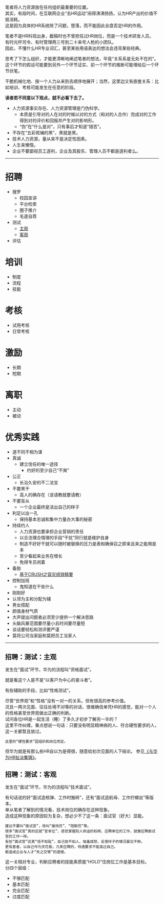 笔者将人力资源放在任何组织最重要的位置。  
其实，有段时间，在互联网企业“去HR运动”闹得沸沸扬扬，认为HR产出的价值不抵消耗。  
这是因为具体的HR系统除了问题，堕落，而不能因此全盘否定HR的作用。

笔者不是HR科班出身，截稿时也不曾担任过HR岗位，而是一个技术研发人员。  
有时光杆司令、有时管理两三号到二十来号人枪的小团队。  
因此，不懂什么HR专业词汇，甚至某些用语表达的想法会违背某些经典。

思考了下怎么组织，才能更清晰地阐述笔者的想法，毕竟“关系系是无处不在的”。  
这个环节的假设可能要到另外一个环节证实、前一个环节的推断可能埋给后一个环节伏笔。

干脆机械化地、按一个人力从来到去顺序地展开；当然，这里边又有嵌套关系：比如培训、考核可能发生在任意的阶段。

**读者若不同意以下观点，就不必看下去了。**

- 人力资源事实存在、人力资源管理是门伪科学。
  - 本质是引导对的人在对的时候以对的方式（和对的人合作）完成对的工作得到对的评价和回报并产生对的影响形。
  - “伪”在“什么是对”，只有事后才知道“错否”。
- 不存在“五彩斑斓的黑”，黑就是黑。
- 技术人力资源，量从来不是决定性因素。
- 人生来懒惰。
- 企业不要鄙视员工逐利，企业及其股东、管理人员不都是逐利者么。

---

# 招聘 #
- 搜罗
  - 校园宣讲
  - 平台检索
  - 圈子推介
  - 毛遂自荐
- 测试
  - [主观](#test-subjective)
  - [客观](#test-objective)
- 评估
# 培训 #
- 制度
- 流程
- 技能
# 考核 #
- 试用考核
- 日常考核
# 激励 #
- 长期
- 短期
# 离职 #
- 主动
- 被动
# 优秀实践 #
- 道不同不相为谋
- 真诚
  - 建立信任的唯一途径
    - 约好的至少自己“不爽”
- 公正
  - 长治久安的不二法宝
- 不要黑干
  - 高人的确存在（该请教就要请教）
- 不要盲从
  - 一个企业最终是活出自己的样子
- 利足以出一孔
  - 保持基本忠诚和集中力量办大事的秘密
- 持续约人
  - 人力资源也要承担企业营销的责任
  - 以合法理合情理的手段“干扰”同行就是维护自身
  - 制造不好好干就可以随时被替换的压力是表和确保召之即来且来之能用是本
  - 至少看起来业务在增长
  - 免得专员闲着
- 备胎
  - [基于CRUSH之容灾绩效精要](./基于CRUSH之容灾绩效精要.md)
- 控制加班
  - 鬼知道在干些什么
- 刚刚好
- 认领为主和分配为辅
- 男女搭配
- 颜值身材气质
- 大声提出问题者必须至少提供一个解决思路
- 头脑风暴范围要尽量小且时间要尽量短
- 谈话要轻松和测评要严谨
- 莫将公司当家庭和莫把员工当家人

---

## <a id="test-subjective">招聘：测试：主观</a> ##
发生在“面试”环节，华为的流程叫“资格面试”。

就是看这个人是不是“以客户为中心的奋斗者”。

有些辅助的手段，比如“性格测试”。

尽管“世界观”和“性格”没有一对一的关系，但有很高的参考价值。  
况且一两次见面、往往处境不对等的对话，很难确信单凭HR的感觉，能对一个人的性格甚至世界观做出正确的判断。  
试问各位HR是一起生活（睡）了多久才初步了解另一半的？  
这里不作纠缠，重点想说一句话：只要没有明显精神病的人、符合硬性要求的人，这一关都暂且放过。

    这里的“硬性要求”因组织和岗位而定。

但华为就是有那么些HR自以为是得很，随意给初次见面的人下结论。
参见[《与华为HR扯淡集锦》](./与华为HR扯淡集锦.md "Fuck with HRs of Huawei")。

## <a id="test-objective">招聘：测试：客观</a> ##
发生在“面试”环节，华为的流程叫“技术面试”。

有句话说的好“面试造核弹、工作时搬砖”，还有“面试造航母、工作拧螺丝”等版本。  
单从笔者了解到的情况看，技术岗位的确存在这种现象。  
造成这种现象的原因较为复杂，想必少不了这一条：面试官（好大）显能。

    建议不要叫“面试官”，改叫“接待员”、“陪聊员”等。
    很多“面试官”真的还就“官本位”，感觉掌握别人命运的权柄，应聘单位的工作，就像应聘面试官的工作一样。
    有些“面试官”还真“恬不知耻”，自己技不如人、恼羞成怒、反使绊子的情况屡见不鲜。
    更有甚者，以自己作为天花板，凡来应聘的，待遇要求不能高过自己。
    都造成企业与人才“失之交臂”的遗憾。

这一关相对专业，判断应聘者的技能素质能“HOLD”住岗位工作是基本目标。  
分四个层级：

- 不够匹配
- 基本匹配
- 完全匹配
- 过度匹配
